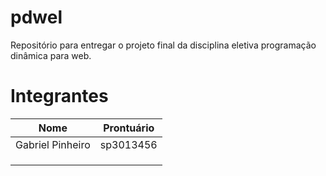# pdwel
Repositório para entregar o projeto final da disciplina eletiva programação dinâmica para web.

# Integrantes
| Nome             | Prontuário |
| ---------------- | ---------- |
| Gabriel Pinheiro | sp3013456  |
|                  |            |
|                  |            |
|                  |            |
